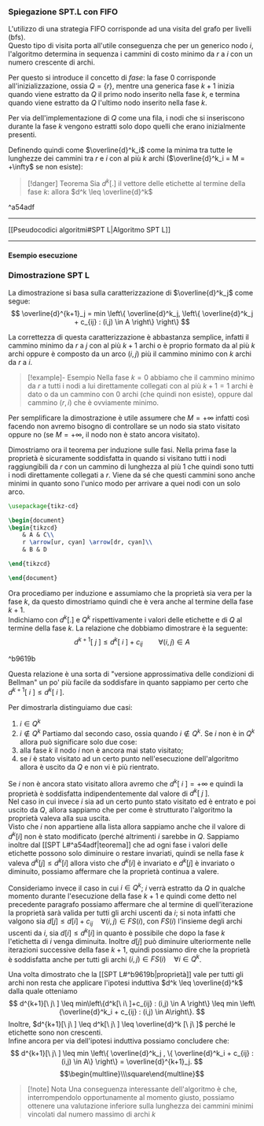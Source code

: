 ### Spiegazione SPT.L con FIFO

L'utilizzo di una strategia FIFO corrisponde ad una visita del grafo per livelli (bfs).\
Questo tipo di visita porta all'utile conseguenza che per un generico nodo $i$, l'algoritmo determina in sequenza i cammini di costo minimo da $r$ a $i$ con un numero crescente di archi.

Per questo si introduce il concetto di $fase$: la fase 0 corrisponde all'inizializzazione, ossia $Q=\{r\}$, mentre una generica fase $k+1$ inizia quando viene estratto da $Q$ il primo nodo inserito nella fase $k$, e termina quando viene estratto da $Q$ l'ultimo nodo inserito nella fase $k$.

Per via dell'implementazione di $Q$ come una fila, i nodi che si inseriscono durante la fase $k$ vengono estratti solo dopo quelli che erano inizialmente presenti.

Definendo quindi come $\overline{d}^k_i$ come la minima tra tutte le lunghezze dei cammini tra $r$ e $i$ con al più $k$ archi ($\overline{d}^k_i = M = +\infty$ se non esiste):

> [!danger] Teorema
> Sia $d^k[.]$ il vettore delle etichette al termine della fase $k$: allora $d^k \leq \overline{d}^k$

^a54adf
___
[[Pseudocodici algoritmi#SPT L|Algoritmo SPT L]]
___
#### Esempio esecuzione

### Dimostrazione SPT L
La dimostrazione si basa sulla caratterizzazione di $\overline{d}^k_j$ come segue:
$$
\overline{d}^{k+1}_j = min \left\{ \overline{d}^k_j, \left\{ \overline{d}^k_j + c_{ij} : (i,j) \in A \right\} \right\}
$$

La correttezza di questa caratterizzazione è abbastanza semplice, infatti il cammino minimo da $r$ a $j$ con al più $k+1$ archi o è proprio formato da al più $k$ archi oppure è composto da un arco $(i,j)$ più il cammino minimo con $k$ archi da $r$ a $i$.

> [!example]- Esempio
> Nella fase $k=0$ abbiamo che il cammino minimo da $r$ a tutti i nodi a lui direttamente collegati con al più $k+1 = 1$ archi è dato o da un cammino con 0 archi (che quindi non esiste), oppure dal cammino $(r,i)$ che è ovviamente minimo.

Per semplificare la dimostrazione è utile assumere che $M=+\infty$ infatti così facendo non avremo bisogno di controllare se un nodo sia stato visitato oppure no (se $M=+\infty$, il nodo non è stato ancora visitato).

Dimostriamo ora il teorema per induzione sulle fasi. Nella prima fase la proprietà è sicuramente soddisfatta in quando si visitano tutti i nodi raggiungibili da $r$ con un cammino di lunghezza al più 1 che quindi sono tutti i nodi direttamente collegati a $r$. Viene da sé che questi cammini sono anche minimi in quanto sono l'unico modo per arrivare a quei nodi con un solo arco.
```tikz
\usepackage{tikz-cd}

\begin{document}
\begin{tikzcd}
	& A & C\\
	r \arrow[ur, cyan] \arrow[dr, cyan]\\
	& B & D

\end{tikzcd}

\end{document}
```
Ora procediamo per induzione e assumiamo che la proprietà sia vera per la fase $k$, da questo dimostriamo quindi che è vera anche al termine della fase $k+1$.\
Indichiamo con $d^k[.]$ e $Q^k$ rispettivamente i valori delle etichette e di $Q$ al termine della fase $k$. La relazione che dobbiamo dimostrare è la seguente:
$$
d^{k+1}[\ j\ ] \leq d^k[\ i\ ] + c_{ij} \qquad \forall(i,j) \in A
$$

^b9619b

Questa relazione è una sorta di "versione approssimativa delle condizioni di Bellman" un po' più facile da soddisfare in quanto sappiamo per certo che $d^{k+1}[\ i\ ] \leq d^{k}[\ i\ ]$.

Per dimostrarla distinguiamo due casi:
1. $i \in Q^k$
2. $i \notin Q^k$ 
Partiamo dal secondo caso, ossia quando $i \notin Q^k$. Se $i$ non è in $Q^k$ allora può significare solo due cose: 
1. alla fase $k$ il nodo $i$ non è ancora mai stato visitato;
2. se $i$ è stato visitato ad un certo punto nell'esecuzione dell'algoritmo allora è uscito da $Q$ e non vi è più rientrato. 

Se $i$ non è ancora stato visitato allora avremo che $d^k[\ i\ ] = +\infty$ e quindi la proprietà è soddisfatta indipendentemente dal valore di $d^k[\ j\ ]$.\
Nel caso in cui invece $i$ sia ad un certo punto stato visitato ed è entrato e poi uscito da $Q$, allora sappiamo che per come è strutturato l'algoritmo la proprietà valeva alla sua uscita.\
Visto che $i$ non appartiene alla lista allora sappiamo anche che il valore di $d^k[i]$ non è stato modificato (perché altrimenti $i$ sarebbe in $Q$. Sappiamo inoltre dal [[SPT L#^a54adf|teorema]] che ad ogni fase i valori delle etichette possono solo diminuire o restare invariati, quindi se nella fase $k$ valeva $d^k[j] \leq d^k[i]$ allora visto che $d^k[i]$ è invariato e $d^k[j]$ è invariato o diminuito, possiamo affermare che la proprietà continua a valere.

Consideriamo invece il caso in cui $i \in Q^k$; $i$ verrà estratto da $Q$ in qualche momento durante l'esecuzione della fase $k+1$ e quindi come detto nel precedente paragrafo possiamo affermare che al termine di quell'iterazione la proprietà sarà valida per tutti gli archi uscenti da $i$; si nota infatti che valgono sia $d[j] \leq d[i]+c_{ij} \quad \forall(i,j) \in FS(i)$, con $FS(i)$ l'insieme degli archi uscenti da $i$, sia $d[i]\leq d^k[i]$ in quanto è possibile che dopo la fase $k$ l'etichetta di $i$ venga diminuita. Inoltre $d[j]$ può diminuire ulteriormente nelle iterazioni successive della fase $k+1$, quindi possiamo dire che la proprietà è soddisfatta anche per tutti gli archi $(i,j) \in FS(i) \quad \forall i \in Q^k$.

Una volta dimostrato che la [[SPT L#^b9619b|proprietà]] vale per tutti gli archi non resta che applicare l'ipotesi induttiva $d^k \leq \overline{d}^k$ dalla quale otteniamo
$$
d^{k+1}[\ j\ ] \leq min\left\{d^k[\ i\ ]+c_{ij} : (i,j) \in A \right\} \leq min \left\{\overline{d}^k_i + c_{ij} : (i,j) \in A\right\}.
$$
Inoltre, $d^{k+1}[\ j\ ] \leq d^k[\ j\ ] \leq \overline{d}^k [\ j\ ]$ perché le etichette sono non crescenti.\
Infine ancora per via dell'ipotesi induttiva possiamo concludere che:
$$
d^{k+1}[\ j\ ] \leq min \left\{ \overline{d}^k_j , \{ \overline{d}^k_i + c_{ij} : (i,j) \in A\} \right\} = \overline{d}^{k+1}_j.
$$
$$\begin{multline}\\\square\end{multline}$$
>[!note] Nota
>Una conseguenza interessante dell'algoritmo è che, interrompendolo opportunamente al momento giusto, possiamo ottenere una valutazione inferiore sulla lunghezza dei cammini minimi vincolati dal numero massimo di archi $k$
